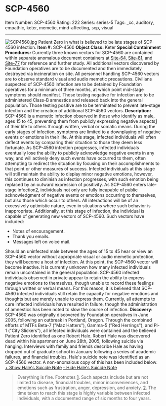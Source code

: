 # SCP-4560
Item Number: SCP-4560
Rating: 222
Series: series-5
Tags: _cc, auditory, empathic, keter, memetic, mind-affecting, scp, visual

---

![SCP4560.jpg](https://scp-wiki.wdfiles.com/local--files/scp-4560/SCP4560.jpg)
Patient Zero in what is believed to be late stages of SCP-4560 infection.
**Item #:** SCP-4560
**Object Class:** Keter
**Special Containment Procedures:** Currently three known vectors for SCP-4560 are contained within separate anomalous document containers at [Site-64](/secure-facility-dossier-site-64), [Site-81](/secure-facility-dossier-site-81), and [Site-77](/secure-facility-dossier-site-77) for reference and further study. All additional vectors discovered by Foundation operatives are to be documented and then immediately destroyed via incineration on site. All personnel handling SCP-4560 vectors are to observe standard visual and audio memetic precautions.
Civilians suspected of SCP-4560 infection are to be detained by Foundation operatives for a minimum of three months, at which point mid-stage symptoms should manifest. Those testing negative for infection are to be administered Class-B amnestics and released back into the general population. Those testing positive are to be terminated to prevent late-stage infection and the creation of additional SCP-4560 vectors.
**Description:** SCP-4560 is a memetic infection observed in those who identify as male, ages 15 to 45, preventing them from publicly expressing negative aspects[1](javascript:;) of their life to others through written, verbal or somatic means. During the early stages of infection, symptoms are limited to a downplaying of negative events or emotions in their life. At this stage, infected individuals will often deflect events by comparing their situation to those they deem less fortunate.
As SCP-4560 infection progresses, infected individuals eventually lose the ability to publicly acknowledge negative events in any way, and will actively deny such events have occurred to them, often attempting to redirect the situation by focusing on their accomplishments to that point or other measures of success. Infected individuals at this stage will still maintain the ability to display minor negative emotions, however, this continues to diminish as infection progresses, with such emotion being replaced by an outward expression of positivity.
As SCP-4560 enters late-stage infection[2](javascript:;), individuals not only are fully incapable of public acknowledgment of negative events or emotions occurring to themselves, but also those which occur to others. All interactions will be of an excessively optimistic nature, even in situations where such behavior is inappropriate. Additionally, at this stage of infection, the individual is capable of generating new vectors of SCP-4560. Such vectors have included:
  * Notes of encouragement.
  * Thank you emails.
  * Messages left on voice mail.

Should an uninfected male between the ages of 15 to 45 hear or view an SCP-4560 vector without appropriate visual or audio memetic protection, they will become a host of infection. At this point, the SCP-4560 vector will become inactive. It is currently unknown how many infected individuals remain uncontained in the general population.
SCP-4560 infected individuals observed in private appear to retain the ability to express negative emotions to themselves, though unable to record these feelings through written or verbal means. For this reason, it is believed that SCP-4560 infected individuals still retain the capacity for negative emotions and thoughts but are merely unable to express them. Currently, all attempts to cure infected individuals have resulted in failure, though the administration of amnestics has been noted to slow the course of infection.
**Discovery:** SCP-4560 was originally discovered by Foundation operatives in June 2005, following an outbreak in Portland, Oregon. Through the combined efforts of MTFs Beta-7 ("Maz Hatters"), Gamma-5 ("Red Herrings"), and Pi-1 ("City Slickers"), all infected individuals were contained and the believed Patient Zero identified as one Robert Hale.
Robert Hale was discovered dead within his apartment on June 28th, 2005, following suicide via hanging. Interviews with family and friends describe Hale as having dropped out of graduate school in January following a series of academic failures, and financial troubles. Hale's suicide note was identified as an SCP-4560 vector. A non-anomalous copy of this has been included below:
[\+ Show Hale's Suicide Note](javascript:;)
[\- Hide Hale's Suicide Note](javascript:;)
> Everything is fine.
Footnotes
[1](javascript:;). Such aspects include but are not limited to disease, financial troubles, minor inconveniences, and emotions such as frustration, anger, depression, and anxiety.
[2](javascript:;). The time taken to reach this stage is highly variable between infected individuals, with a documented range of six months to four years.